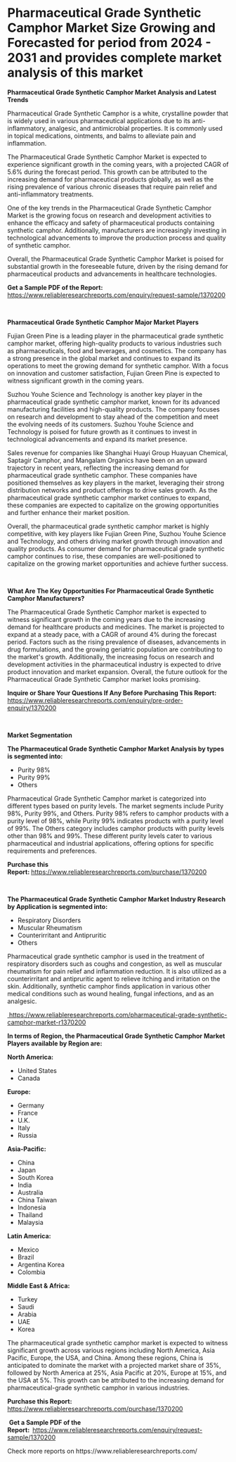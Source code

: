 <p><h1>Pharmaceutical Grade Synthetic Camphor Market Size Growing and Forecasted for period from 2024 - 2031 and provides complete market analysis of this market</h1></p><p><strong>Pharmaceutical Grade Synthetic Camphor Market Analysis and Latest Trends</strong></p>
<p><p>Pharmaceutical Grade Synthetic Camphor is a white, crystalline powder that is widely used in various pharmaceutical applications due to its anti-inflammatory, analgesic, and antimicrobial properties. It is commonly used in topical medications, ointments, and balms to alleviate pain and inflammation.</p><p>The Pharmaceutical Grade Synthetic Camphor Market is expected to experience significant growth in the coming years, with a projected CAGR of 5.6% during the forecast period. This growth can be attributed to the increasing demand for pharmaceutical products globally, as well as the rising prevalence of various chronic diseases that require pain relief and anti-inflammatory treatments.</p><p>One of the key trends in the Pharmaceutical Grade Synthetic Camphor Market is the growing focus on research and development activities to enhance the efficacy and safety of pharmaceutical products containing synthetic camphor. Additionally, manufacturers are increasingly investing in technological advancements to improve the production process and quality of synthetic camphor.</p><p>Overall, the Pharmaceutical Grade Synthetic Camphor Market is poised for substantial growth in the foreseeable future, driven by the rising demand for pharmaceutical products and advancements in healthcare technologies.</p></p>
<p><strong>Get a Sample PDF of the Report:&nbsp;</strong> <a href="https://www.reliableresearchreports.com/enquiry/request-sample/1370200">https://www.reliableresearchreports.com/enquiry/request-sample/1370200</a></p>
<p>&nbsp;</p>
<p><strong>Pharmaceutical Grade Synthetic Camphor Major Market Players</strong></p>
<p><p>Fujian Green Pine is a leading player in the pharmaceutical grade synthetic camphor market, offering high-quality products to various industries such as pharmaceuticals, food and beverages, and cosmetics. The company has a strong presence in the global market and continues to expand its operations to meet the growing demand for synthetic camphor. With a focus on innovation and customer satisfaction, Fujian Green Pine is expected to witness significant growth in the coming years.</p><p>Suzhou Youhe Science and Technology is another key player in the pharmaceutical grade synthetic camphor market, known for its advanced manufacturing facilities and high-quality products. The company focuses on research and development to stay ahead of the competition and meet the evolving needs of its customers. Suzhou Youhe Science and Technology is poised for future growth as it continues to invest in technological advancements and expand its market presence.</p><p>Sales revenue for companies like Shanghai Huayi Group Huayuan Chemical, Saptagir Camphor, and Mangalam Organics have been on an upward trajectory in recent years, reflecting the increasing demand for pharmaceutical grade synthetic camphor. These companies have positioned themselves as key players in the market, leveraging their strong distribution networks and product offerings to drive sales growth. As the pharmaceutical grade synthetic camphor market continues to expand, these companies are expected to capitalize on the growing opportunities and further enhance their market position. </p><p>Overall, the pharmaceutical grade synthetic camphor market is highly competitive, with key players like Fujian Green Pine, Suzhou Youhe Science and Technology, and others driving market growth through innovation and quality products. As consumer demand for pharmaceutical grade synthetic camphor continues to rise, these companies are well-positioned to capitalize on the growing market opportunities and achieve further success.</p></p>
<p>&nbsp;</p>
<p><strong>What Are The Key Opportunities For Pharmaceutical Grade Synthetic Camphor Manufacturers?</strong></p>
<p><p>The Pharmaceutical Grade Synthetic Camphor market is expected to witness significant growth in the coming years due to the increasing demand for healthcare products and medicines. The market is projected to expand at a steady pace, with a CAGR of around 4% during the forecast period. Factors such as the rising prevalence of diseases, advancements in drug formulations, and the growing geriatric population are contributing to the market's growth. Additionally, the increasing focus on research and development activities in the pharmaceutical industry is expected to drive product innovation and market expansion. Overall, the future outlook for the Pharmaceutical Grade Synthetic Camphor market looks promising.</p></p>
<p><strong>Inquire or Share Your Questions If Any Before Purchasing This Report:</strong> <a href="https://www.reliableresearchreports.com/enquiry/pre-order-enquiry/1370200">https://www.reliableresearchreports.com/enquiry/pre-order-enquiry/1370200</a></p>
<p>&nbsp;</p>
<p><strong>Market Segmentation</strong></p>
<p><strong>The Pharmaceutical Grade Synthetic Camphor Market Analysis by types is segmented into:</strong></p>
<p><ul><li>Purity 98%</li><li>Purity 99%</li><li>Others</li></ul></p>
<p><p>Pharmaceutical Grade Synthetic Camphor market is categorized into different types based on purity levels. The market segments include Purity 98%, Purity 99%, and Others. Purity 98% refers to camphor products with a purity level of 98%, while Purity 99% indicates products with a purity level of 99%. The Others category includes camphor products with purity levels other than 98% and 99%. These different purity levels cater to various pharmaceutical and industrial applications, offering options for specific requirements and preferences.</p></p>
<p><strong>Purchase this Report:&nbsp;</strong><a href="https://www.reliableresearchreports.com/purchase/1370200">https://www.reliableresearchreports.com/purchase/1370200</a></p>
<p>&nbsp;</p>
<p><strong>The Pharmaceutical Grade Synthetic Camphor Market Industry Research by Application is segmented into:</strong></p>
<p><ul><li>Respiratory Disorders</li><li>Muscular Rheumatism</li><li>Counterirritant and Antipruritic</li><li>Others</li></ul></p>
<p><p>Pharmaceutical grade synthetic camphor is used in the treatment of respiratory disorders such as coughs and congestion, as well as muscular rheumatism for pain relief and inflammation reduction. It is also utilized as a counterirritant and antipruritic agent to relieve itching and irritation on the skin. Additionally, synthetic camphor finds application in various other medical conditions such as wound healing, fungal infections, and as an analgesic.</p></p>
<p><a href="https://www.reliableresearchreports.com/pharmaceutical-grade-synthetic-camphor-market-r1370200">&nbsp;https://www.reliableresearchreports.com/pharmaceutical-grade-synthetic-camphor-market-r1370200</a></p>
<p><strong>In terms of Region, the Pharmaceutical Grade Synthetic Camphor Market Players available by Region are:</strong></p>
<p>
    <p> <strong> North America: </strong>
        <ul>
            <li>United States</li>
            <li>Canada</li>
        </ul>
        </p> 
    <p> <strong> Europe: </strong>
        <ul>
            <li>Germany</li>
            <li>France</li>
            <li>U.K.</li>
            <li>Italy</li>
            <li>Russia</li>
        </ul>
        </p> 
    <p> <strong> Asia-Pacific: </strong>
        <ul>
            <li>China</li>
            <li>Japan</li>
            <li>South Korea</li>
            <li>India</li>
            <li>Australia</li>
            <li>China Taiwan</li>
            <li>Indonesia</li>
            <li>Thailand</li>
            <li>Malaysia</li>
        </ul>
        </p> 
    <p> <strong> Latin America: </strong>
        <ul>
            <li>Mexico</li>
            <li>Brazil</li>
            <li>Argentina Korea</li>
            <li>Colombia</li>
        </ul>
        </p> 
    <p> <strong> Middle East & Africa: </strong>
        <ul>
            <li>Turkey</li>
            <li>Saudi</li>
            <li>Arabia</li>
            <li>UAE</li>
            <li>Korea</li>
        </ul>
    </p>
    </p>
<p><p>The pharmaceutical grade synthetic camphor market is expected to witness significant growth across various regions including North America, Asia Pacific, Europe, the USA, and China. Among these regions, China is anticipated to dominate the market with a projected market share of 35%, followed by North America at 25%, Asia Pacific at 20%, Europe at 15%, and the USA at 5%. This growth can be attributed to the increasing demand for pharmaceutical-grade synthetic camphor in various industries.</p></p>
<p><strong>Purchase this Report: </strong><a href="https://www.reliableresearchreports.com/purchase/1370200">https://www.reliableresearchreports.com/purchase/1370200</a></p>
<p>&nbsp;<strong>Get a Sample PDF of the Report:&nbsp;&nbsp;</strong><a href="https://www.reliableresearchreports.com/enquiry/request-sample/1370200">https://www.reliableresearchreports.com/enquiry/request-sample/1370200</a></p>
<p><strong></strong></p>
<p>Check more reports on https://www.reliableresearchreports.com/</p>